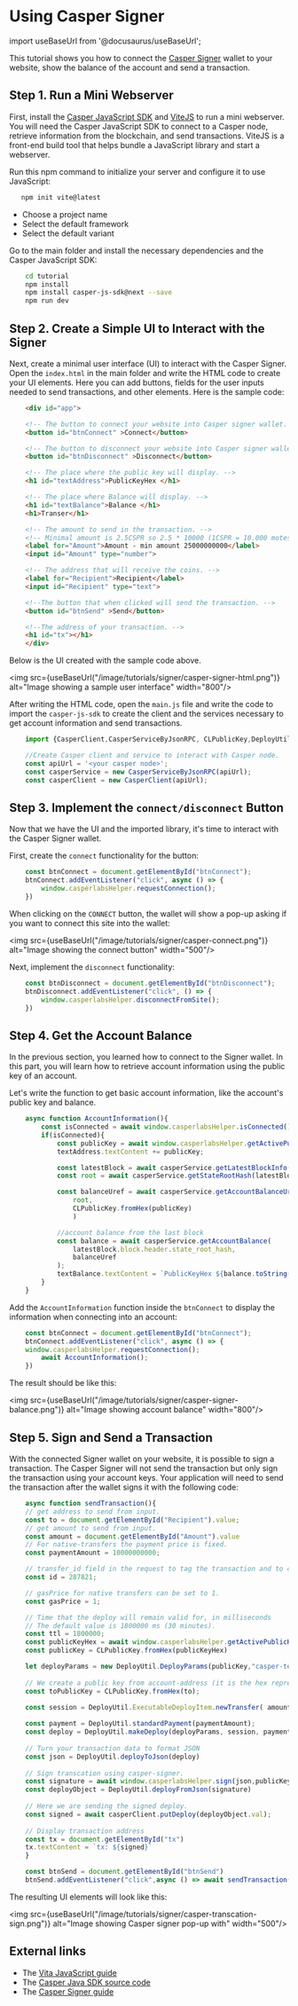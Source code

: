 # Using Casper Signer

import useBaseUrl from '@docusaurus/useBaseUrl';

This tutorial shows you how to connect the [Casper Signer](https://chrome.google.com/webstore/detail/casper-signer/djhndpllfiibmcdbnmaaahkhchcoijce) wallet to your website, show the balance of the account and send a transaction.

## Step 1. Run a Mini Webserver

First, install the [Casper JavaScript SDK](https://github.com/casper-ecosystem/casper-js-sdk) and [ViteJS](https://vitejs.dev/guide/) to run a mini webserver. You will need the Casper JavaScript SDK to connect to a Casper node, retrieve information from the blockchain, and send transactions. ViteJS is a front-end build tool that helps bundle a JavaScript library and start a webserver. 

Run this npm command to initialize your server and configure it to use JavaScript:

```bash
   npm init vite@latest
```

- Choose a project name
- Select the default framework
- Select the default variant

Go to the main folder and install the necessary dependencies and the Casper JavaScript SDK:

```bash
	cd tutorial
	npm install
	npm install casper-js-sdk@next --save
	npm run dev
```

## Step 2. Create a Simple UI to Interact with the Signer  

Next, create a minimal user interface (UI) to interact with the Casper Signer. Open the `index.html` in the main folder and write the HTML code to create your UI elements. Here you can add buttons, fields for the user inputs needed to send transactions, and other elements. Here is the sample code:

```html
	<div id="app">

	<!-- The button to connect your website into Casper signer wallet. -->
	<button id="btnConnect" >Connect</button>

	<!-- The button to disconnect your website into Casper signer wallet -->
	<button id="btnDisconnect" >Disconnect</button>

	<!-- The place where the public key will display. -->
	<h1 id="textAddress">PublicKeyHex </h1>

	<!-- The place where Balance will display. -->
	<h1 id="textBalance">Balance </h1>
	<h1>Transer</h1>

	<!-- The amount to send in the transaction. -->
	<!-- Minimal amount is 2.5CSPR so 2.5 * 10000 (1CSPR = 10.000 motes)  -->
	<label for="Amount">Amount - min amount 25000000000</label>
	<input id="Amount" type="number">

	<!-- The address that will receive the coins. -->
	<label for="Recipient">Recipient</label>
	<input id="Recipient" type="text">

	<!--The button that when clicked will send the transaction. -->
	<button id="btnSend" >Send</button>

	<!--The address of your transaction. -->
	<h1 id="tx"></h1>
	</div>
```

Below is the UI created with the sample code above.

<img src={useBaseUrl("/image/tutorials/signer/casper-signer-html.png")} alt="Image showing a sample user interface" width="800"/> 

After writing the HTML code, open the `main.js` file and write the code to import the `casper-js-sdk` to create the client and the services necessary to get account information and send transactions.

```javascript
	import {CasperClient,CasperServiceByJsonRPC, CLPublicKey,DeployUtil } from "casper-js-sdk";

	//Create Casper client and service to interact with Casper node.
	const apiUrl = '<your casper node>';
	const casperService = new CasperServiceByJsonRPC(apiUrl);
	const casperClient = new CasperClient(apiUrl);
```

## Step 3. Implement the `connect/disconnect` Button

Now that we have the UI and the imported library, it's time to interact with the Casper Signer wallet. 

First, create the `connect` functionality for the button:

```javascript
	const btnConnect = document.getElementById("btnConnect");
	btnConnect.addEventListener("click", async () => {
		window.casperlabsHelper.requestConnection();
	})
```

When clicking on the `CONNECT` button, the wallet will show a pop-up asking if you want to connect this site into the wallet:

<img src={useBaseUrl("/image/tutorials/signer/casper-connect.png")} alt="Image showing the connect button" width="500"/> 

Next, implement the `disconnect` functionality:

```javascript
	const btnDisconnect = document.getElementById("btnDisconnect");
	btnDisconnect.addEventListener("click", () => {
		window.casperlabsHelper.disconnectFromSite();
	})
```

## Step 4. Get the Account Balance

In the previous section, you learned how to connect to the Signer wallet. In this part, you will learn how to retrieve account information using the public key of an account.

Let's write the function to get basic account information, like the account's public key and balance.

```javascript
	async function AccountInformation(){
		const isConnected = await window.casperlabsHelper.isConnected()
		if(isConnected){
			const publicKey = await window.casperlabsHelper.getActivePublicKey();
			textAddress.textContent += publicKey;

			const latestBlock = await casperService.getLatestBlockInfo();
			const root = await casperService.getStateRootHash(latestBlock.block.hash);

			const balanceUref = await casperService.getAccountBalanceUrefByPublicKey(
				root, 
				CLPublicKey.fromHex(publicKey)
				)

			//account balance from the last block
			const balance = await casperService.getAccountBalance(
				latestBlock.block.header.state_root_hash,
				balanceUref
			);
			textBalance.textContent = `PublicKeyHex ${balance.toString()}`;
		}
	}
```

Add the `AccountInformation` function inside the `btnConnect` to display the information when connecting into an account:

```javascript
	const btnConnect = document.getElementById("btnConnect");
	btnConnect.addEventListener("click", async () => {
	window.casperlabsHelper.requestConnection();
		await AccountInformation();
	})
``` 

The result should be like this:

<img src={useBaseUrl("/image/tutorials/signer/casper-signer-balance.png")} alt="Image showing account balance" width="800"/>

## Step 5. Sign and Send a Transaction

With the connected Signer wallet on your website, it is possible to sign a transaction. The Casper Signer will not send the transaction but only sign the transaction using your account keys. Your application will need to send the transaction after the wallet signs it with the following code:

```javascript
	async function sendTransaction(){
	// get address to send from input.
	const to = document.getElementById("Recipient").value;
	// get amount to send from input.
	const amount = document.getElementById("Amount").value
	// For native-transfers the payment price is fixed.
	const paymentAmount = 10000000000;

	// transfer_id field in the request to tag the transaction and to correlate it to your back-end storage.
	const id = 287821;

	// gasPrice for native transfers can be set to 1.
	const gasPrice = 1;

	// Time that the deploy will remain valid for, in milliseconds
	// The default value is 1800000 ms (30 minutes).
	const ttl = 1800000;
	const publicKeyHex = await window.casperlabsHelper.getActivePublicKey();
	const publicKey = CLPublicKey.fromHex(publicKeyHex)

	let deployParams = new DeployUtil.DeployParams(publicKey,"casper-test",gasPrice,ttl );
	
	// We create a public key from account-address (it is the hex representation of the public-key with an added prefix).
	const toPublicKey = CLPublicKey.fromHex(to);

	const session = DeployUtil.ExecutableDeployItem.newTransfer( amount,toPublicKey,null,id);
	
	const payment = DeployUtil.standardPayment(paymentAmount);
	const deploy = DeployUtil.makeDeploy(deployParams, session, payment);
	
	// Turn your transaction data to format JSON
	const json = DeployUtil.deployToJson(deploy)
	
	// Sign transcation using casper-signer.
	const signature = await window.casperlabsHelper.sign(json,publicKeyHex,to)
	const deployObject = DeployUtil.deployFromJson(signature)
	
	// Here we are sending the signed deploy.
	const signed = await casperClient.putDeploy(deployObject.val);
	
	// Display transaction address
	const tx = document.getElementById("tx")
	tx.textContent = `tx: ${signed}`
	}

	const btnSend = document.getElementById("btnSend")
	btnSend.addEventListener("click",async () => await sendTransaction())
```

The resulting UI elements will look like this:

<img src={useBaseUrl("/image/tutorials/signer/casper-transcation-sign.png")} alt="Image showing Casper signer pop-up with" width="500"/>

## External links

* The [Vita JavaScript guide](https://vitejs.dev/guide/)
* The [Casper Java SDK source code](https://github.com/casper-ecosystem/casper-js-sdk)
* The [Casper Signer guide](https://docs.cspr.community/docs/user-guides/SignerGuide.html)
